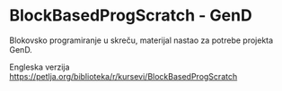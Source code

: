 # BlockBasedProgScratch - GenD

Blokovsko programiranje u skreču, materijal nastao za potrebe projekta GenD. 

Engleska verzija https://petlja.org/biblioteka/r/kursevi/BlockBasedProgScratch
